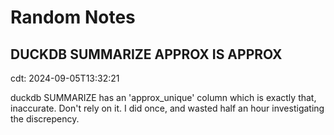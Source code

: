 # Random Notes

## DUCKDB SUMMARIZE APPROX IS APPROX

cdt: 2024-09-05T13:32:21

duckdb SUMMARIZE has an 'approx_unique' column which is exactly that, inaccurate. Don't rely on it. I did once, and wasted half an hour investigating the discrepency.